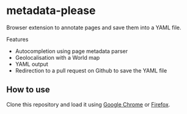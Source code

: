 # metadata-please

Browser extension to annotate pages and save them into a YAML file.

Features
- Autocompletion using page metadata parser
- Geolocalisation with a World map
- YAML output
- Redirection to a pull request on Github to save the YAML file

## How to use

Clone this repository and load it using [Google Chrome](https://developer.chrome.com/extensions/getstarted) or [Firefox](https://extensionworkshop.com/documentation/develop/temporary-installation-in-firefox/). 
